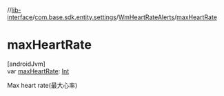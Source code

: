 //[lib-interface](../../../index.md)/[com.base.sdk.entity.settings](../index.md)/[WmHeartRateAlerts](index.md)/[maxHeartRate](max-heart-rate.md)

# maxHeartRate

[androidJvm]\
var [maxHeartRate](max-heart-rate.md): [Int](https://kotlinlang.org/api/latest/jvm/stdlib/kotlin/-int/index.html)

Max heart rate(最大心率)
